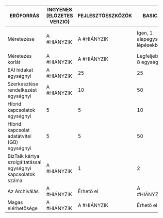 |ERŐFORRÁS|INGYENES (ELŐZETES VERZIÓ)|FEJLESZTŐESZKÖZÖK|BASIC|NORMÁL|TÁMOGATÁS|
|---|---|---|---|---|---|
|Méretezése|A #HIÁNYZIK|A #HIÁNYZIK|Igen, 1 alapegység lépésekben |Igen, 1 szabványos egység lépésekben |Igen, 1 prémium egység lépésekben |
|Méretezés korlát|A #HIÁNYZIK|A #HIÁNYZIK|Legfeljebb 8 egység |Legfeljebb 8 egység |Legfeljebb 8 egység|
|EAI hidakat egységnyi|A #HIÁNYZIK|25|25|125|500|
|Szerkesztése rendelkezést egységnyi|A #HIÁNYZIK|10|50|250|1000|
|Hibrid kapcsolatok egységnyi|5|5|10|50|100|
|Hibrid kapcsolat adatátvitel (GB) egységnyi|5|5|50|250|500|
|BizTalk kártya szolgáltatással egységnyi kapcsolatok száma|A #HIÁNYZIK|1|2|5|25|
|Az Archiválás|A #HIÁNYZIK|Érhető el|A #HIÁNYZIK|A #HIÁNYZIK|Érhető el|
|Magas elérhetősége |A #HIÁNYZIK|A #HIÁNYZIK|Érhető el|Érhető el|Érhető el|
